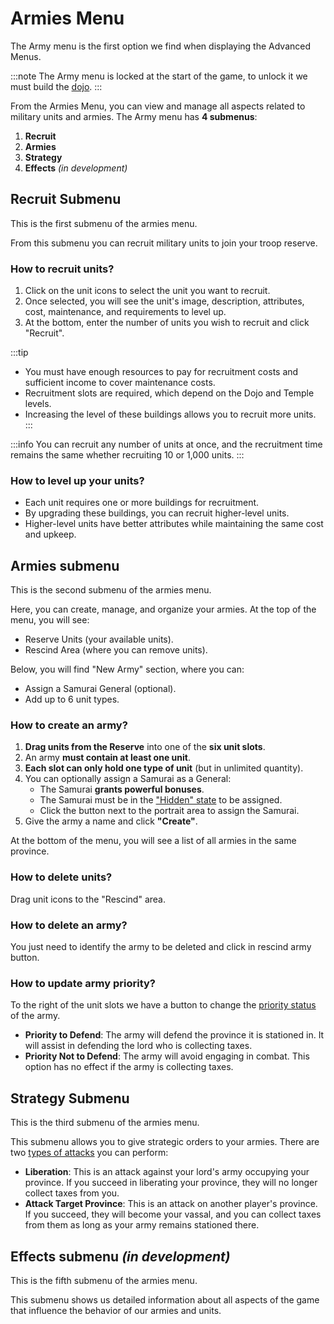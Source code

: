 # Armies Menu

The Army menu is the first option we find when displaying the Advanced Menus. <!-- This menu can also be accessed by pressing the “E” hotkey. --> 

:::note
The Army menu is locked at the start of the game, to unlock it we must build the [dojo](/docs/game-concepts/buildings/military/dojo).
:::

From the Armies Menu, you can view and manage all aspects related to military units and armies. 
The Army menu has **4 submenus**: 
1. **Recruit**
2. **Armies**
3. **Strategy**
4. **Effects** *(in development)*

## Recruit Submenu
This is the first submenu of the armies menu. <!-- You can access it by clicking on the icon or by pressing the “1” hotkey. -->

From this submenu you can recruit military units to join your troop reserve.

### How to recruit units?

<!-- 1. At the top there are four tabs that allow you to select unit classes: basic, magic, dark and special. -->

1. Click on the unit icons to select the unit you want to recruit.
2. Once selected, you will see the unit's image, description, attributes, cost, maintenance, and requirements to level up.
3. At the bottom, enter the number of units you wish to recruit and click "Recruit".

:::tip
- You must have enough resources to pay for recruitment costs and sufficient income to cover maintenance costs.
- Recruitment slots are required, which depend on the Dojo and Temple levels.
- Increasing the level of these buildings allows you to recruit more units.
:::

:::info
You can recruit any number of units at once, and the recruitment time remains the same whether recruiting 10 or 1,000 units.
:::

### How to level up your units?

- Each unit requires one or more buildings for recruitment.
- By upgrading these buildings, you can recruit higher-level units.
- Higher-level units have better attributes while maintaining the same cost and upkeep.

## Armies submenu
This is the second submenu of the armies menu. <!-- It can be accessed by clicking on the icon or by pressing the “2” hotkey. -->

Here, you can create, manage, and organize your armies. At the top of the menu, you will see:
- Reserve Units (your available units).
- Rescind Area (where you can remove units).

Below, you will find "New Army" section, where you can:
- Assign a Samurai General (optional).
- Add up to 6 unit types.

### How to create an army?

1. **Drag units from the Reserve** into one of the **six unit slots**.
2. An army **must contain at least one unit**.
3. **Each slot can only hold one type of unit** (but in unlimited quantity).
4. You can optionally assign a Samurai as a General:
    - The Samurai **grants powerful bonuses**.
    - The Samurai must be in the ["Hidden" state](../../game-concepts/samurais/samurais.md#samurai-states) to be assigned.
    - Click the button next to the portrait area to assign the Samurai.
5. Give the army a name and click **"Create"**.

At the bottom of the menu, you will see a list of all armies in the same province.

<!-- 💡 Unit Management Tips:
Move units between armies by dragging unit icons.
Use the drop-down menu to select different provinces where you have armies. -->

### How to delete units?

Drag unit icons to the "Rescind" area.

### How to delete an army?

You just need to identify the army to be deleted and click in rescind army button.

<!-- Armies already created have an icon with two spears to the left of the samurai portrait. By dragging this icon to the rescind area we can delete the army. The units will be eliminated and our general (if there was one) will become a samurai in a “hidden” state. -->

<!-- ### How to merge two armies?

To merge two armies we must drag the icon with two spears from one of them to the area that delimits the other. To merge two armies we must keep in mind that we can only have a total of 6 different units in the same army, otherwise we will not be able to merge them. If the two armies we want to merge have a general, the one in the army we are dragging will become a samurai in a “hidden” state.

:::tip
At the bottom there is a selector to divide or not divide the units when assigning them. If we deactivate this option every time we drag a unit icon a pop-up window will allow us to select the number of units we want to move. With this option activated we will always drag all the units and this pop-up window will not appear.
::: -->

### How to update army priority?
To the right of the unit slots we have a button to change the [priority status](../../game-concepts/armies#army-priorities) of the army.

- **Priority to Defend**: The army will defend the province it is stationed in. It will assist in defending the lord who is collecting taxes.  
- **Priority Not to Defend**: The army will avoid engaging in combat. This option has no effect if the army is collecting taxes.  

## Strategy Submenu
This is the third submenu of the armies menu. <!-- You can access it by clicking on the icon or by pressing the hotkey “3”. -->

<!-- From this submenu we can give strategic orders to our armies. The strategy menu has 4 tabs:-->
This submenu allows you to give strategic orders to your armies. There are two [types of attacks](../../game-concepts/military-strategy.md#attack) you can perform:

- **Liberation**: This is an attack against your lord's army occupying your province. If you succeed in liberating your province, they will no longer collect taxes from you.
- **Attack Target Province**: This is an attack on another player's province. If you succeed, they will become your vassal, and you can collect taxes from them as long as your army remains stationed there.

<!-- - **Status:** In this tab we can see the status of all our armies and the armies of other players who are in our province (such as our lord's or a player who is attacking us).
- **Move:** In this tab we can select our armies and move them from one province to another. Remember that you can only move your armies to your province, the province of your subjects, the provinces of allies and clan members or those of their subjects. To move an army we must select it from the drop-down menu and then write the name of the player whose province we want to move to.
- **Attack:** From this tab we can order attacks with our armies. The two types of attack that we can carry out are:
    - **Liberation:** this is an attack on the army of your lord that occupies your province. If you manage to free yourself, he will stop charging you taxes.
    - **Attack target province:** this is an attack on another player's province. If we manage to win, he will become our subject and we will be able to charge him taxes as long as our army remains there.
- **Associate:** In this tab we can associate our armies with those of an ally or member of our clan. To do this we must select the army we wish to associate and then the army we want to associate with. Finally, we press the “Associate” button. To associate two armies, it is necessary that both are in the same province. -->

## Effects submenu *(in development)*
This is the fifth submenu of the armies menu. <!-- It can be accessed by clicking on the icon or by pressing the “4” hotkey. -->

This submenu shows us detailed information about all aspects of the game that influence the behavior of our armies and units.